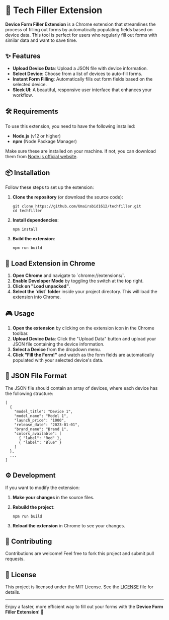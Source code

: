 # 🚀  Tech Filler Extension

**Device Form Filler Extension** is a Chrome extension that streamlines the process of filling out forms by automatically populating fields based on device data. This tool is perfect for users who regularly fill out forms with similar data and want to save time.

## ✨ Features

- **Upload Device Data**: Upload a JSON file with device information.
- **Select Device**: Choose from a list of devices to auto-fill forms.
- **Instant Form Filling**: Automatically fills out form fields based on the selected device.
- **Sleek UI**: A beautiful, responsive user interface that enhances your workflow.

## 🛠️ Requirements

To use this extension, you need to have the following installed:

- **Node.js** (v12 or higher)
- **npm** (Node Package Manager)

Make sure these are installed on your machine. If not, you can download them from [Node.js official website](https://nodejs.org/).

## 📦 Installation

Follow these steps to set up the extension:

1. **Clone the repository** (or download the source code):

   ```
   git clone https://github.com/Umairabid1612/techfiller.git
   cd techfiller
   ```

2. **Install dependencies**:

   ```
   npm install
   ```

3. **Build the extension**:

   ```
   npm run build
   ```

## 🚀 Load Extension in Chrome

1. **Open Chrome** and navigate to \`chrome://extensions/\`.
2. **Enable Developer Mode** by toggling the switch at the top right.
3. **Click on "Load unpacked"**.
4. **Select the \`dist\` folder** inside your project directory. This will load the extension into Chrome.

## 🎮 Usage

1. **Open the extension** by clicking on the extension icon in the Chrome toolbar.
2. **Upload Device Data**: Click the "Upload Data" button and upload your JSON file containing the device information.
3. **Select a Device** from the dropdown menu.
4. **Click "Fill the Form!"** and watch as the form fields are automatically populated with your selected device's data.

## 📝 JSON File Format

The JSON file should contain an array of devices, where each device has the following structure:

```
[
  {
    "model_title": "Device 1",
    "model_name": "Model 1",
    "launch_price": "1000",
    "release_date": "2023-01-01",
    "brand_name": "Brand 1",
    "colors_available": [
      { "label": "Red" },
      { "label": "Blue" }
    ]
  },
  ...
]
```

## ⚙️ Development

If you want to modify the extension:

1. **Make your changes** in the source files.
2. **Rebuild the project**:

   ```
   npm run build
   ```

3. **Reload the extension** in Chrome to see your changes.

## 🤝 Contributing

Contributions are welcome! Feel free to fork this project and submit pull requests.

## 📄 License

This project is licensed under the MIT License. See the [LICENSE](LICENSE) file for details.

---

Enjoy a faster, more efficient way to fill out your forms with the **Device Form Filler Extension**! 🚀

